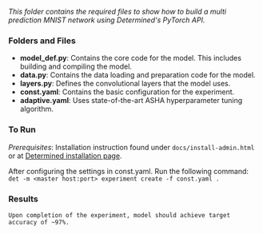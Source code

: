 
*This folder contains the required files to show how to build a multi prediction MNIST network using Determined's PyTorch API.*

### Folders and Files
* **model_def.py**: Contains the core code for the model. This includes building and compiling the model.
* **data.py**: Contains the data loading and preparation code for the model.
* **layers.py**: Defines the convolutional layers that the model uses. 
* **const.yaml**: Contains the basic configuration for the experiment. 
* **adaptive.yaml**: Uses state-of-the-art ASHA hyperparameter tuning algorithm. 

### To Run
   *Prerequisites*:
      Installation instruction found under `docs/install-admin.html` or at [Determined installation page](https://docs.determined.ai/latest/index.html).

   After configuring the settings in const.yaml. Run the following command:
     `det -m <master host:port> experiment create -f const.yaml . `

### Results
    Upon completion of the experiment, model should achieve target accuracy of ~97%. 
